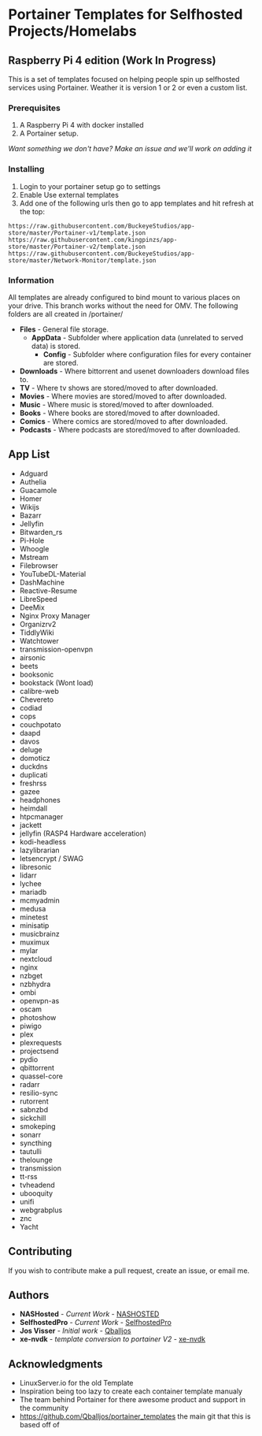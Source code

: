# Portainer Templates for Selfhosted Projects/Homelabs
## Raspberry Pi 4 edition (Work In Progress)

This is a set of templates focused on helping people spin up selfhosted services using Portainer. Weather it is version 1 or 2 or even a custom list.

### Prerequisites

1. A Raspberry Pi 4 with docker installed
2. A Portainer setup.

*Want something we don't have? Make an issue and we'll work on adding it*

### Installing

1. Login to your portainer setup go to settings
2. Enable Use external templates
3. Add one of the following urls then go to app templates and hit refresh at the top:

`https://raw.githubusercontent.com/BuckeyeStudios/app-store/master/Portainer-v1/template.json`
`https://raw.githubusercontent.com/kingpinzs/app-store/master/Portainer-v2/template.json`
`https://raw.githubusercontent.com/BuckeyeStudios/app-store/master/Network-Monitor/template.json`

### Information
All templates are already configured to bind mount to various places on your drive. This branch works without the need for OMV. The following folders are all created in /portainer/

* **Files** - General file storage.
  * **AppData** - Subfolder where application data (unrelated to served data) is stored.
    * **Config** - Subfolder where configuration files for every container are stored.
* **Downloads** - Where bittorrent and usenet downloaders download files to.
* **TV** - Where tv shows are stored/moved to after downloaded.
* **Movies** - Where movies are stored/moved to after downloaded.
* **Music** - Where music is stored/moved to after downloaded.
* **Books** - Where books are stored/moved to after downloaded.
* **Comics** - Where comics are stored/moved to after downloaded.
* **Podcasts** - Where podcasts are stored/moved to after downloaded.

## App List

- Adguard
- Authelia
- Guacamole
- Homer
- Wikijs
- Bazarr
- Jellyfin
- Bitwarden_rs
- Pi-Hole
- Whoogle
- Mstream
- Filebrowser
- YouTubeDL-Material
- DashMachine
- Reactive-Resume
- LibreSpeed
- DeeMix
- Nginx Proxy Manager
- Organizrv2
- TiddlyWiki
- Watchtower
- transmission-openvpn
- airsonic
- beets
- booksonic
- bookstack (Wont load)
- calibre-web
- Chevereto
- codiad
- cops
- couchpotato
- daapd
- davos
- deluge
- domoticz
- duckdns
- duplicati
- freshrss
- gazee
- headphones
- heimdall
- htpcmanager
- jackett
- jellyfin (RASP4 Hardware acceleration)
- kodi-headless
- lazylibrarian
- letsencrypt / SWAG
- libresonic
- lidarr
- lychee
- mariadb
- mcmyadmin
- medusa
- minetest
- minisatip
- musicbrainz
- muximux
- mylar
- nextcloud
- nginx
- nzbget
- nzbhydra
- ombi
- openvpn-as
- oscam
- photoshow
- piwigo
- plex
- plexrequests
- projectsend
- pydio
- qbittorrent
- quassel-core
- radarr
- resilio-sync
- rutorrent
- sabnzbd
- sickchill
- smokeping
- sonarr
- syncthing
- tautulli
- thelounge
- transmission
- tt-rss
- tvheadend
- ubooquity
- unifi
- webgrabplus
- znc
- Yacht

## Contributing

If you wish to contribute make a pull request, create an issue, or email me.

## Authors
* **NASHosted** - *Current Work* - [NASHOSTED](https://github.com/nashosted)
* **SelfhostedPro** - *Current Work* - [SelfhostedPro](https://github.com/SelfhostedPro)
* **Jos Visser** - *Initial work* - [Qballjos](https://github.com/Qballjos)
* **xe-nvdk** - *template conversion to portainer V2* - [xe-nvdk](https://github.com/xe-nvdk)


## Acknowledgments

* LinuxServer.io for the old Template
* Inspiration being too lazy to create each container template manualy
* The team behind Portainer for there awesome product and support in the community
* https://github.com/Qballjos/portainer_templates the main git that this is based off of
